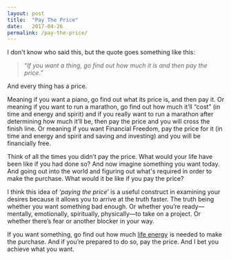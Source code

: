 ```yaml
---
layout: post
title:  "Pay The Price"
date:   2017-04-26
permalink: /pay-the-price/
---
```


I don't know who said this, but the quote goes something like this:

> <q>*If you want a thing, go find out how much it is and then pay the price*.</q>

And every thing has a price.

Meaning if you want a piano, go find out what its price is, and then pay it. Or meaning if you want to run a marathon, go find out how much it’ll “cost” (in time and energy and spirit) and if you really want to run a marathon after determining how much it’ll be, then pay the price and you will cross the finish line. Or meaning if you want Financial Freedom, pay the price for it (in time and energy and spirit and saving and investing) and you will be financially free.

Think of all the times you didn’t pay the price. What would your life have been like if you had done so? And now imagine something you want today. And going out into the world and figuring out what's required in order to make the purchase. What would it be like if you pay the price?

I think this idea of ‘*paying the price*’ is a useful construct in examining your desires because it allows you to arrive at the truth faster. The truth being whether you want something bad enough. Or whether you’re ready—mentally, emotionally, spiritually, physically—to take on a project. Or whether there’s fear or another blocker in your way.

If you want something, go find out how much <a href="https://www.amazon.com/gp/product/0143115766/ref=as_li_tl?ie=UTF8&camp=1789&creative=9325&creativeASIN=0143115766&linkCode=as2&tag=gilbertindex-20&linkId=f4e52e9c51365464be3c212b63f708d8">life energy</a><img src="//ir-na.amazon-adsystem.com/e/ir?t=gilbertindex-20&l=am2&o=1&a=0143115766" width="1" height="1" border="0" alt="" style="border:none !important; margin:0px !important;" /> is needed to make the purchase. And if you’re prepared to do so, pay the price. And I bet you achieve what you want.



